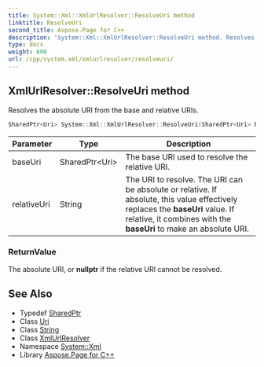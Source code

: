 ```yaml
---
title: System::Xml::XmlUrlResolver::ResolveUri method
linktitle: ResolveUri
second_title: Aspose.Page for C++
description: 'System::Xml::XmlUrlResolver::ResolveUri method. Resolves the absolute URI from the base and relative URIs in C++.'
type: docs
weight: 600
url: /cpp/system.xml/xmlurlresolver/resolveuri/
---
```

## XmlUrlResolver::ResolveUri method


Resolves the absolute URI from the base and relative URIs.

```cpp
SharedPtr<Uri> System::Xml::XmlUrlResolver::ResolveUri(SharedPtr<Uri> baseUri, String relativeUri) override
```


| Parameter | Type | Description |
| --- | --- | --- |
| baseUri | SharedPtr\<Uri\> | The base URI used to resolve the relative URI. |
| relativeUri | String | The URI to resolve. The URI can be absolute or relative. If absolute, this value effectively replaces the **baseUri** value. If relative, it combines with the **baseUri** to make an absolute URI. |

### ReturnValue

The absolute URI, or **nullptr** if the relative URI cannot be resolved.

## See Also

* Typedef [SharedPtr](../../../system/sharedptr/)
* Class [Uri](../../../system/uri/)
* Class [String](../../../system/string/)
* Class [XmlUrlResolver](../)
* Namespace [System::Xml](../../)
* Library [Aspose.Page for C++](../../../)
